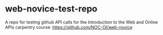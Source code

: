 # web-novice-test-repo
A repo for testing github API calls for the Introduction to the Web and Online APIs carpentry course: https://github.com/NOC-OI/web-novice
